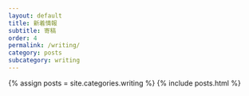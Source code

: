 ```yaml
---
layout: default
title: 新着情報
subtitle: 寄稿
order: 4
permalink: /writing/
category: posts
subcategory: writing
---
```


{% assign posts = site.categories.writing %}
{% include posts.html %}
